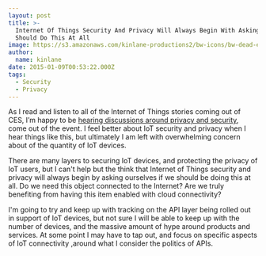```yaml
---
layout: post
title: >-
  Internet Of Things Security And Privacy Will Always Begin With Asking If We
  Should Do This At All
image: https://s3.amazonaws.com/kinlane-productions2/bw-icons/bw-dead-end-sign.jpeg
author:
  name: kinlane
date: 2015-01-09T00:53:22.000Z
tags:
  - Security
  - Privacy
---
```

As I read and listen to all of the Internet of Things stories coming out of CES, I’m happy to be [hearing discussions around privacy and security](http://www.npr.org/2015/01/08/375923229/privacy-security-focal-points-at-ces), come out of the event. I feel better about IoT security and privacy when I hear things like this, but ultimately I am left with overwhelming concern about of the quantity of IoT devices.

There are many layers to securing IoT devices, and protecting the privacy of IoT users, but I can't help but the think that Internet of Things security and privacy will always begin by asking ourselves if we should be doing this at all. Do we need this object connected to the Internet? Are we truly benefiting from having this item enabled with cloud connectivity?

I'm going to try and keep up with tracking on the API layer being rolled out in support of IoT devices, but not sure I will be able to keep up with the number of devices, and the massive amount of hype around products and services. At some point I may have to tap out, and focus on specific aspects of IoT connectivity ,around what I consider the politics of APIs.